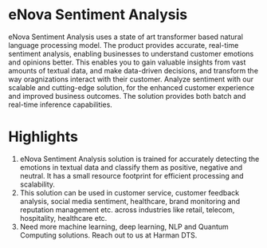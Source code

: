 # eNova Sentiment Analysis
eNova Sentiment Analysis uses a state of art transformer based natural language processing model. The product provides accurate, real-time sentiment analysis, enabling businesses to understand customer emotions and opinions better. This enables you to gain valuable insights from vast amounts of textual data, and make data-driven decisions, and transform the way oragnizations interact with their customer. Analyze sentiment with our scalable and cutting-edge solution, for the enhanced customer experience and improved business outcomes. The solution provides both batch and real-time inference capabilities.

# Highlights
1. eNova Sentiment Analysis solution is trained for accurately detecting the emotions in textual data and classify them as positive, negative and neutral. It has a small resource footprint for efficient processing and scalability.
2. This solution can be used in customer service, customer feedback analysis, social media sentiment, healthcare, brand monitoring and reputation management etc. across industries like retail, telecom, hospitality, healthcare etc.
3. Need more machine learning, deep learning, NLP and Quantum Computing solutions. Reach out to us at Harman DTS.
